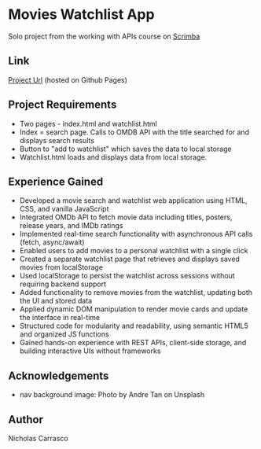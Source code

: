 # Movies Watchlist App

Solo project from the working with APIs course on [Scrimba](https://scrimba.com/home)

## Link

[Project Url](nickcarrasco.github.io) (hosted on Github Pages)

## Project Requirements

- Two pages - index.html and watchlist.html
- Index = search page. Calls to OMDB API with the title searched for and displays search results
- Button to "add to watchlist" which saves the data to local storage
- Watchlist.html loads and displays data from local storage.

## Experience Gained

- Developed a movie search and watchlist web application using HTML, CSS, and vanilla JavaScript
- Integrated OMDb API to fetch movie data including titles, posters, release years, and IMDb ratings
- Implemented real-time search functionality with asynchronous API calls (fetch, async/await)
- Enabled users to add movies to a personal watchlist with a single click
- Created a separate watchlist page that retrieves and displays saved movies from localStorage
- Used localStorage to persist the watchlist across sessions without requiring backend support
- Added functionality to remove movies from the watchlist, updating both the UI and stored data
- Applied dynamic DOM manipulation to render movie cards and update the interface in real-time
- Structured code for modularity and readability, using semantic HTML5 and organized JS functions
- Gained hands-on experience with REST APIs, client-side storage, and building interactive UIs without frameworks

## Acknowledgements

- nav background image: Photo by Andre Tan on Unsplash

## Author

Nicholas Carrasco
